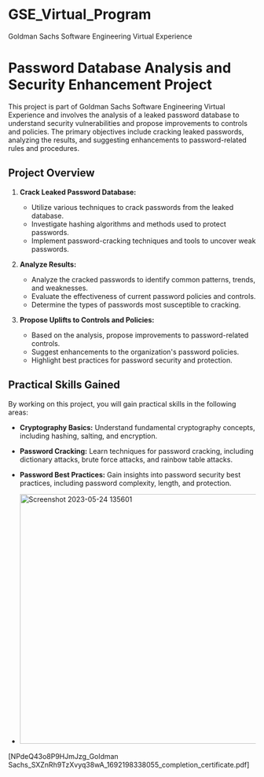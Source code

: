 # GSE_Virtual_Program
Goldman Sachs Software Engineering Virtual Experience


# Password Database Analysis and Security Enhancement Project

This project is part of Goldman Sachs Software Engineering Virtual Experience and involves the analysis of a leaked password database to understand security vulnerabilities and propose improvements to controls and policies. The primary objectives include cracking leaked passwords, analyzing the results, and suggesting enhancements to password-related rules and procedures.

## Project Overview

1. **Crack Leaked Password Database:**
   - Utilize various techniques to crack passwords from the leaked database.
   - Investigate hashing algorithms and methods used to protect passwords.
   - Implement password-cracking techniques and tools to uncover weak passwords.

2. **Analyze Results:**
   - Analyze the cracked passwords to identify common patterns, trends, and weaknesses.
   - Evaluate the effectiveness of current password policies and controls.
   - Determine the types of passwords most susceptible to cracking.

3. **Propose Uplifts to Controls and Policies:**
   - Based on the analysis, propose improvements to password-related controls.
   - Suggest enhancements to the organization's password policies.
   - Highlight best practices for password security and protection.

## Practical Skills Gained

By working on this project, you will gain practical skills in the following areas:

- **Cryptography Basics:** Understand fundamental cryptography concepts, including hashing, salting, and encryption.

- **Password Cracking:** Learn techniques for password cracking, including dictionary attacks, brute force attacks, and rainbow table attacks.

- **Password Best Practices:** Gain insights into password security best practices, including password complexity, length, and protection.
- <img width="508" alt="Screenshot 2023-05-24 135601" src="https://github.com/monika-sahay/GSE_Virtual_Program/files/12361673/NPdeQ43o8P9HJmJzg_Goldman.Sachs_SXZnRh9TzXvyq38wA_1692198338055_completion_certificate.pdf">
[NPdeQ43o8P9HJmJzg_Goldman Sachs_SXZnRh9TzXvyq38wA_1692198338055_completion_certificate.pdf]

